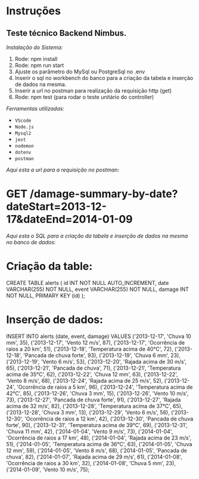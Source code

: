 # **Instruções**

## Teste técnico Backend Nimbus.

_Instalação do Sistema:_

1. Rode: npm install 
2. Rode: npm run start
3. Ajuste os parâmetro do MySql ou PostgreSql no .env
4. Inserir o sql no workbench do banco para a criação da tabela e inserção de dados na mesma.
5. Inserir a url no postman para realização da requisição http (get)
6. Rode: npm test (para rodar o teste unitário do controller)

_Ferramentas utilizadas:_
- `VScode` 
- `Node.js` 
- `Mysql2` 
- `jest`
- `nodemon`
- `dotenv`
- `postman`

_Aqui esta a url para a requisição no postman:_ 
# GET /damage-summary-by-date?dateStart=2013-12-17&dateEnd=2014-01-09

_Aqui esta o SQL para a criação da tabela e inserção de dados na mesma no banco de dados:_

# Criação da table:

CREATE TABLE alerts (
  id INT NOT NULL AUTO_INCREMENT,
  date VARCHAR(255) NOT NULL,
  event VARCHAR(255) NOT NULL,
  damage INT NOT NULL,
  PRIMARY KEY (id)
);

# Inserção de dados:

INSERT INTO alerts (date, event, damage) VALUES
    ('2013-12-17', 'Chuva 10 mm', 35),
    ('2013-12-17', 'Vento 12 m/s', 87),
    ('2013-12-17', 'Ocorrência de raios a 20 km', 51),
    ('2013-12-18', 'Temperatura acima de 40°C', 72),
    ('2013-12-18', 'Pancada de chuva forte', 93),
    ('2013-12-19', 'Chuva 6 mm', 23),
    ('2013-12-19', 'Vento 6 m/s', 53),
    ('2013-12-20', 'Rajada acima de 30 m/s', 65),
    ('2013-12-21', 'Pancada de chuva', 71),
    ('2013-12-21', 'Temperatura acima de 35°C', 62),
    ('2013-12-22', 'Chuva 12 mm', 63),
    ('2013-12-22', 'Vento 8 m/s', 68),
    ('2013-12-24', 'Rajada acima de 25 m/s', 52),
    ('2013-12-24', 'Ocorrência de raios a 5 km', 96),
    ('2013-12-24', 'Temperatura acima de 42°C', 85),
    ('2013-12-26', 'Chuva 3 mm', 15),
    ('2013-12-26', 'Vento 10 m/s', 73),
    ('2013-12-27', 'Pancada de chuva forte', 91),
    ('2013-12-27', 'Rajada acima de 32 m/s', 82),
    ('2013-12-28', 'Temperatura acima de 37°C', 65),
    ('2013-12-28', 'Chuva 3 mm', 13),
    ('2013-12-29', 'Vento 6 m/s', 56),
    ('2013-12-30', 'Ocorrência de raios a 12 km', 42),
    ('2013-12-30', 'Pancada de chuva forte', 90),
    ('2013-12-31', 'Temperatura acima de 39°C', 69),
    ('2013-12-31', 'Chuva 11 mm', 42),
    ('2014-01-04', 'Vento 9 m/s', 73),
    ('2014-01-04', 'Ocorrência de raios a 17 km', 48),
    ('2014-01-04', 'Rajada acima de 23 m/s', 51),
    ('2014-01-05', 'Temperatura acima de 36°C', 63),
    ('2014-01-05', 'Chuva 12 mm', 59),
    ('2014-01-05', 'Vento 8 m/s', 68),
    ('2014-01-05', 'Pancada de chuva', 82),
    ('2014-01-07', 'Rajada acima de 29 m/s', 61),
    ('2014-01-08', 'Ocorrência de raios a 30 km', 32),
    ('2014-01-08', 'Chuva 5 mm', 23),
    ('2014-01-09', 'Vento 10 m/s', 75);
